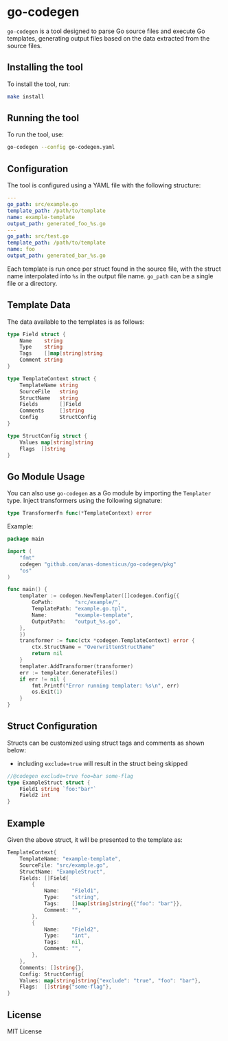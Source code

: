 # go-codegen

`go-codegen` is a tool designed to parse Go source files and execute Go templates, generating output files based on the data extracted from the source files.

## Installing the tool

To install the tool, run:
```sh
make install
```

## Running the tool

To run the tool, use:
```sh
go-codegen --config go-codegen.yaml
```

## Configuration

The tool is configured using a YAML file with the following structure:

```yaml
---
go_path: src/example.go
template_path: /path/to/template
name: example-template
output_path: generated_foo_%s.go
---
go_path: src/test.go
template_path: /path/to/template
name: foo
output_path: generated_bar_%s.go
```

Each template is run once per struct found in the source file, with the struct name interpolated into `%s` in the output file name. `go_path` can be a single file or a directory.

## Template Data

The data available to the templates is as follows:

```go
type Field struct {
    Name    string
    Type    string
    Tags    []map[string]string
    Comment string
}

type TemplateContext struct {
    TemplateName string
    SourceFile   string
    StructName   string
    Fields       []Field
    Comments     []string
    Config       StructConfig
}

type StructConfig struct {
    Values map[string]string
    Flags  []string
}
```

## Go Module Usage

You can also use `go-codegen` as a Go module by importing the `Templater` type. Inject transformers using the following signature:

```go
type TransformerFn func(*TemplateContext) error
```

Example:

```go
package main

import (
	"fmt"
	codegen "github.com/anas-domesticus/go-codegen/pkg"
	"os"
)

func main() {
	templater := codegen.NewTemplater([]codegen.Config{{
		GoPath:       "src/example/",
		TemplatePath: "example.go.tpl",
		Name:         "example-template",
		OutputPath:   "output_%s.go",
	},
	})
	transformer := func(ctx *codegen.TemplateContext) error {
		ctx.StructName = "OverwrittenStructName"
		return nil
	}
	templater.AddTransformer(transformer)
	err := templater.GenerateFiles()
	if err != nil {
		fmt.Printf("Error running templater: %s\n", err)
		os.Exit(1)
	}
}
```

## Struct Configuration

Structs can be customized using struct tags and comments as shown below:

- including `exclude=true` will result in the struct being skipped

```go
//@codegen exclude=true foo=bar some-flag
type ExampleStruct struct {
    Field1 string `foo:"bar"`
    Field2 int
}
```

## Example

Given the above struct, it will be presented to the template as:

```go
TemplateContext{
    TemplateName: "example-template",
    SourceFile: "src/example.go",
    StructName: "ExampleStruct",
    Fields: []Field{
        {
            Name:    "Field1",
            Type:    "string",
            Tags:    []map[string]string{{"foo": "bar"}},
            Comment: "",
        },
        {
            Name:    "Field2",
            Type:    "int",
            Tags:    nil,
            Comment: "",
        },
    },
    Comments: []string{},
    Config: StructConfig{
    Values: map[string]string{"exclude": "true", "foo": "bar"},
    Flags:  []string{"some-flag"},
}
```

## License

MIT License